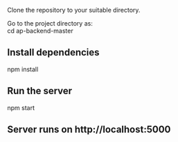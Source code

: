 Clone the repository to your suitable directory.<br/>

Go to the project directory as: <br/>
cd ap-backend-master


## Install dependencies
npm install

## Run the server
npm start

## Server runs on http://localhost:5000

